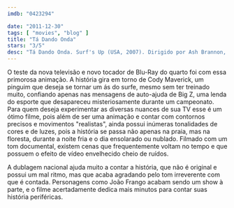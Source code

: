 ```yaml
---
imdb: "0423294"

date: "2011-12-30"
tags: [ "movies", "blog" ]
title: "Tá Dando Onda"
stars: "3/5"
desc: "Tá Dando Onda. Surf's Up (USA, 2007). Dirigido por Ash Brannon, Chris Buck. Escrito por Don Rhymer, Ash Brannon, Chris Buck, Christopher Jenkins, Christopher Jenkins, Christian Darren, Lisa Addario, Joe Syracuse. Com Shia LaBeouf, Jeff Bridges, Zooey Deschanel, Jon Heder, James Woods, Diedrich Bader, Mario Cantone, Kelly Slater, Rob Machado."
---
```

O teste da nova televisão e novo tocador de Blu-Ray do quarto foi com essa primorosa animação. A história gira em torno de Cody Maverick, um pinguim que deseja se tornar um ás do surfe, mesmo sem ter treinado muito, confiando apenas nas mensagens de auto-ajuda de Big Z, uma lenda do esporte que desapareceu misteriosamente durante um campeonato. Para quem deseja experimentar as diversas nuances de sua TV esse é um ótimo filme, pois além de ser uma animação e contar com contornos precisos e movimentos "realistas", ainda possui inúmeras tonalidades de cores e de luzes, pois a história se passa não apenas na praia, mas na floresta, durante a noite fria e o dia ensolarado ou nublado. Filmado com um tom documental, existem cenas que frequentemente voltam no tempo e que possuem o efeito de vídeo envelhecido cheio de ruídos.

A dublagem nacional ajuda muito a contar a história, que não é original e possui um mal ritmo, mas que acaba agradando pelo tom irreverente com que é contada. Personagens como João Frango acabam sendo um show à parte, e o filme acertadamente dedica mais minutos para contar suas história periféricas.

